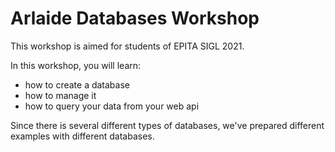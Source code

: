 # Arlaide Databases Workshop

This workshop is aimed for students of EPITA SIGL 2021.

In this workshop, you will learn:
- how to create a database
- how to manage it
- how to query your data from your web api

Since there is several different types of databases, we've prepared different examples with different databases.


